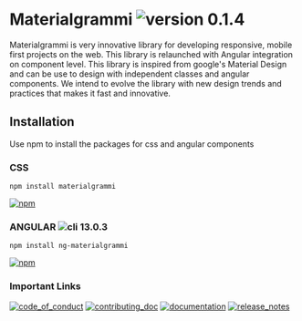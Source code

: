 # Materialgrammi ![version 0.1.4](https://img.shields.io/badge/version-0.1.3-orange)
Materialgrammi is very innovative library for developing responsive, mobile first projects on the web. This library is relaunched with Angular integration on component level. This library is inspired from google's Material Design and can be use to design with independent classes and angular components. We intend to evolve the library with new design trends and practices that makes it fast and innovative.

## Installation
Use npm to install the packages for css and angular components

### CSS
```bash:js
npm install materialgrammi
```
[![npm](https://img.shields.io/badge/npm-0.1.4-blue)](https://www.npmjs.com/package/materialgrammi)

### ANGULAR ![cli 13.0.3](https://img.shields.io/badge/cli-13.0.3-blue)
```bash:js
npm install ng-materialgrammi
```
[![npm](https://img.shields.io/badge/npm-0.1.4-blue)](https://www.npmjs.com/package/ng-materialgrammi)

### Important Links
[![code_of_conduct](https://img.shields.io/badge/see-code&nbsp;of&nbsp;conduct-blue)](https://github.com/ashbeelghouri/materialgrammi/blob/master/code_of_conduct.md)
[![contributing_doc](https://img.shields.io/badge/see-contributing&nbsp;documentation-blue)](https://github.com/ashbeelghouri/materialgrammi/blob/master/contributing.rst)
[![documentation](https://img.shields.io/badge/visit-documentation&nbsp;website-blue)](https://www.materialgrammi.com)
[![release_notes](https://img.shields.io/badge/see-release&nbsp;notes-blue)](https://github.com/ashbeelghouri/materialgrammi/blob/master/release-notes.md)

